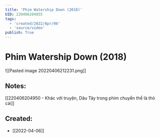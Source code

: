 ```yaml
---
title: 'Phim Watership Down (2018)'
UID: 220406204855
tags:
  - 'created/2022/Apr/06'
  - 'source/video'
publish: True
---
```

# Phim Watership Down (2018)
![[Pasted image 20220406212231.png]]

## Notes:
[[220406204950 - Khác với truyện, Dâu Tây trong phim chuyển thể là thỏ cái]]



## Created:
- [[2022-04-06]]
